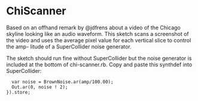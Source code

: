 ChiScanner
===

Based on an offhand remark by @jdfrens about a video of the Chicago skyline
looking like an audio waveform. This sketch scans a screenshot of the video
and uses the average pixel value for each vertical slice to control the amp-
litude of a SuperCollider noise generator.

The sketch should run fine without SuperCollider but the noise generator is
included at the bottom of chi-scanner.rb. Copy and paste this synthdef into 
SuperCollider:

```SynthDef(\noiz, { |amp = 100|
  var noise = BrownNoise.ar(amp/100.00);
  Out.ar(0, noise ! 2);
}).store;
```

